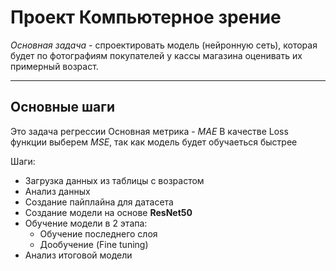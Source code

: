 # Проект Компьютерное зрение

*Основная задача* - спроектировать модель (нейронную сеть), которая будет по фотографиям покупателей у кассы магазина оценивать их примерный возраст.

---

## Основные шаги

Это задача регрессии
Основная метрика - $MAE$
В качестве Loss функции выберем $MSE$, так как модель будет обучаеться быстрее

Шаги:
- Загрузка данных из таблицы с возрастом
- Анализ данных
- Создание пайплайна для датасета
- Создание модели на основе **ResNet50**
- Обучение модели в 2 этапа:
  - Обучение последнего слоя
  - Дообучение (Fine tuning)
- Анализ итоговой модели
